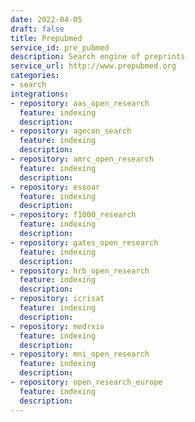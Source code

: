 ```yaml
---
date: 2022-04-05
draft: false
title: Prepubmed
service_id: pre_pubmed
description: Search engine of preprints
service_url: http://www.prepubmed.org
categories:
- search
integrations:
- repository: aas_open_research
  feature: indexing
  description:
- repository: agecon_search
  feature: indexing
  description:
- repository: amrc_open_research
  feature: indexing
  description:
- repository: essoar
  feature: indexing
  description:
- repository: f1000_research
  feature: indexing
  description:
- repository: gates_open_research
  feature: indexing
  description:
- repository: hrb_open_research
  feature: indexing
  description:
- repository: icrisat
  feature: indexing
  description:
- repository: medrxiv
  feature: indexing
  description:
- repository: mni_open_research
  feature: indexing
  description:
- repository: open_research_europe
  feature: indexing
  description:
---
```



